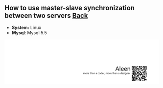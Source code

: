 ## How to use master-slave synchronization between two servers [Back](./qa.md)

- **System:** Linux
- **Mysql**: Mysql 5.5

<a href="http://aleen42.github.io/" target="_blank" ><img src="./../pic/tail.gif"></a>
